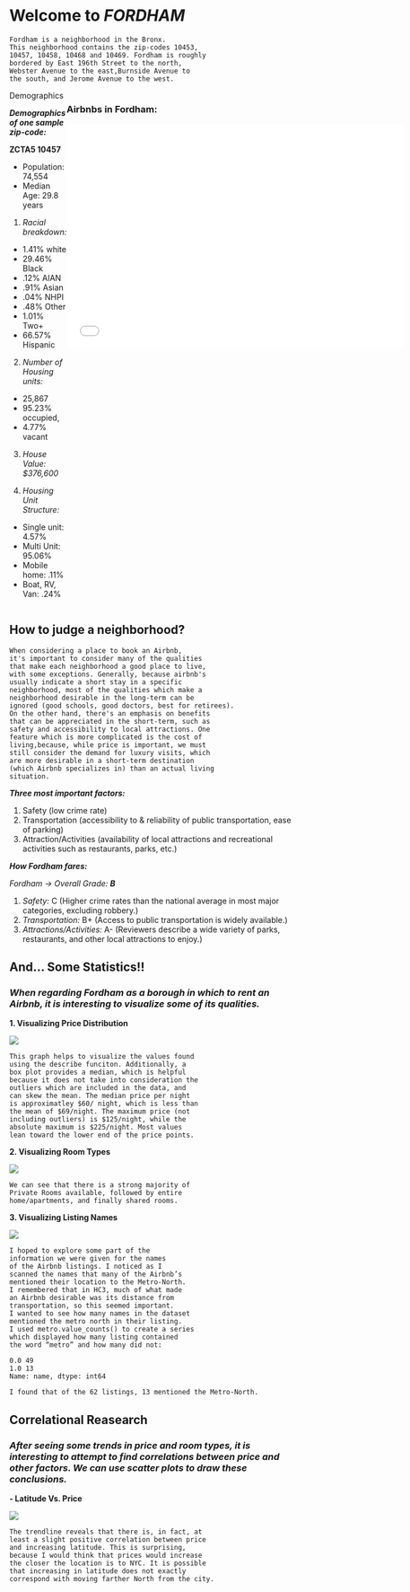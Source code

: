 # Welcome to _FORDHAM_

```
Fordham is a neighborhood in the Bronx. 
This neighborhood contains the zip-codes 10453,
10457, 10458, 10468 and 10469. Fordham is roughly 
bordered by East 196th Street to the north,
Webster Avenue to the east,Burnside Avenue to 
the south, and Jerome Avenue to the west.
```

<div style="display:flex; flex-direction: columns;"> 

<div> 
 Demographics 

 _**Demographics of one sample zip-code:**_

**ZCTA5 10457**

- Population: 74,554
- Median Age: 29.8 years

1. _Racial breakdown:_
- 1.41% white
- 29.46% Black
- .12% AIAN
- .91% Asian
- .04% NHPI
- .48% Other
- 1.01% Two+
- 66.57% Hispanic

2. _Number of Housing units:_
- 25,867
- 95.23% occupied,
- 4.77% vacant

3. _House Value: $376,600_

4. _Housing Unit Structure:_
- Single unit: 4.57%
- Multi Unit: 95.06%
- Mobile home: .11%
- Boat, RV, Van: .24% 

</div>

<div>

### Airbnbs in Fordham: 

<iframe src="nycMap.html" width="600" height="400" frameborder="0" frameborder="0" marginwidth="0" marginheight="0" allowfullscreen></iframe>

</div>

</div>

## How to judge a neighborhood?

```
When considering a place to book an Airbnb, 
it's important to consider many of the qualities
that make each neighborhood a good place to live, 
with some exceptions. Generally, because airbnb's
usually indicate a short stay in a specific 
neighborhood, most of the qualities which make a
neighborhood desirable in the long-term can be 
ignored (good schools, good doctors, best for retirees).
On the other hand, there's an emphasis on benefits 
that can be appreciated in the short-term, such as
safety and accessibility to local attractions. One 
feature which is more complicated is the cost of 
living,because, while price is important, we must 
still consider the demand for luxury visits, which 
are more desirable in a short-term destination 
(which Airbnb specializes in) than an actual living 
situation.
```
_**Three most important factors:**_

1. Safety (low crime rate)
2. Transportation (accessibility to & reliability of public transportation, ease of parking)
3. Attraction/Activities (availability of local attractions and recreational activities such as
restaurants, parks, etc.)

_**How Fordham fares:**_

_Fordham → Overall Grade: **B**_

1. _Safety:_ C (Higher crime rates than the national average in most major categories,
excluding robbery.)
2. _Transportation:_ B+ (Access to public transportation is widely available.)
3. _Attractions/Activities:_ A- (Reviewers describe a wide variety of parks, restaurants,
and other local attractions to enjoy.)

## And... Some Statistics!!

### _When regarding Fordham as a borough in which to rent an Airbnb, it is interesting to visualize some of its qualities._

**1. Visualizing Price Distribution**

<img src="price%20in%20fordham%20real.png">

```
This graph helps to visualize the values found 
using the describe funciton. Additionally, a 
box plot provides a median, which is helpful 
because it does not take into consideration the 
outliers which are included in the data, and 
can skew the mean. The median price per night
is approximatley $60/ night, which is less than 
the mean of $69/night. The maximum price (not 
including outliers) is $125/night, while the 
absolute maximum is $225/night. Most values 
lean toward the lower end of the price points. 

```

**2. Visualizing Room Types**

<img src="room%20in%20fordham%20real.png">

```
We can see that there is a strong majority of 
Private Rooms available, followed by entire
home/apartments, and finally shared rooms.

```
**3. Visualizing Listing Names**

<img src="names%20in%20ford%20real.png">

```
I hoped to explore some part of the 
information we were given for the names
of the Airbnb listings. I noticed as I 
scanned the names that many of the Airbnb’s 
mentioned their location to the Metro-North. 
I remembered that in HC3, much of what made 
an Airbnb desirable was its distance from 
transportation, so this seemed important. 
I wanted to see how many names in the dataset 
mentioned the metro north in their listing. 
I used metro.value_counts() to create a series
which displayed how many listing contained 
the word “metro” and how many did not:

0.0 49
1.0 13
Name: name, dtype: int64

I found that of the 62 listings, 13 mentioned the Metro-North. 
```

## Correlational Reasearch

### _After seeing some trends in price and room types, it is interesting to attempt to find  correlations between price and other factors. We can use scatter plots to draw these conclusions._

**- Latitude Vs. Price**

<img src="lat%20and%20line%20in%20ford%20real.png">

```
The trendline reveals that there is, in fact, at
least a slight positive correlation between price 
and increasing latitude. This is surprising,
because I would think that prices would increase
the closer the location is to NYC. It is possible
that increasing in latitude does not exactly 
correspond with moving farther North from the city.

```


